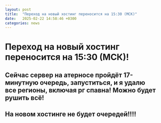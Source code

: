 ```yaml
---
layout: post
title:  "Переход на новый хостинг переносится на 15:30 (МСК)"
date:   2025-02-22 14:58:46 +0300
categories: news
---
```

# Переход на новый хостинг переносится на 15:30 (МСК)!
## Сейчас сервер на атерносе пройдёт 17-минутную очередь, запуститься, и я удалю все регионы, включая рг спавна! Можно будет рушить всё!
## На новом хостинге не будет очередей!!!!
